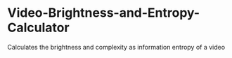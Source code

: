 # Video-Brightness-and-Entropy-Calculator
Calculates the brightness and complexity as information entropy of a video
